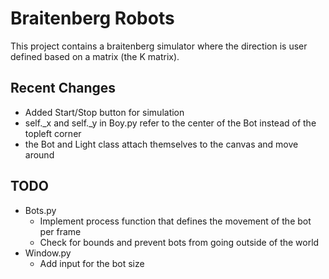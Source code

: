 # Braitenberg Robots

This project contains a braitenberg simulator where the direction is user defined based on a matrix (the K matrix).

## Recent Changes
* Added Start/Stop button for simulation
* self._x and self._y in Boy.py refer to the center of the Bot instead of the topleft corner
* the Bot and Light class attach themselves to the canvas and move around

## TODO
* Bots.py
  * Implement process function that defines the movement of the bot per frame
  * Check for bounds and prevent bots from going outside of the world
* Window.py
  * Add input for the bot size

